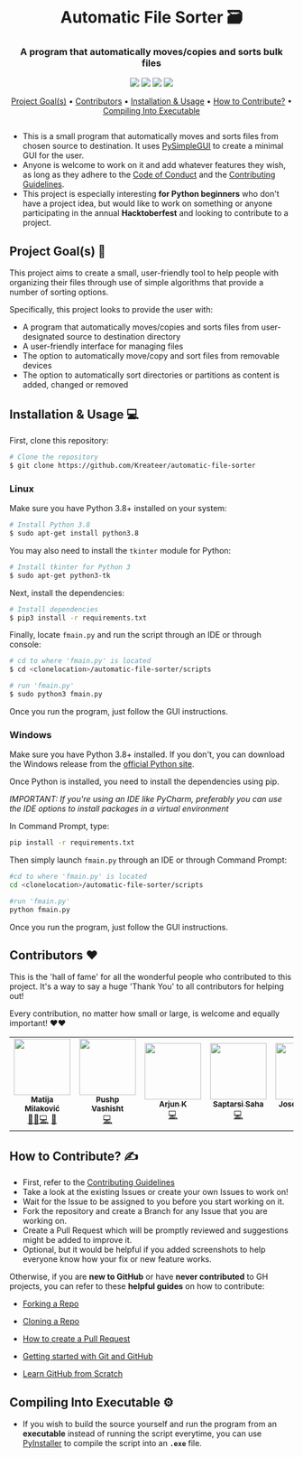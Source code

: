 <h1 align=center> Automatic File Sorter 🗃️ </h1>

<h3 align=center> A program that automatically moves/copies and sorts bulk files </h3>

<p align="center">
   <img src="https://img.shields.io/github/hacktoberfest/2020/Kreateer/automatic-file-sorter"> <img src="https://img.shields.io/github/license/Kreateer/automatic-file-sorter"> <img src="https://img.shields.io/github/last-commit/Kreateer/automatic-file-sorter"> <img src="https://img.shields.io/github/downloads/kreateer/automatic-file-sorter/total">
   </p>

<p align="center">
   <a href=https://github.com/Kreateer/automatic-file-sorter#project-goals->Project Goal(s)</a> • <a href=https://github.com/Kreateer/automatic-file-sorter#contributors>Contributors</a> • <a href=https://github.com/Kreateer/automatic-file-sorter#installation--usage->Installation & Usage</a> • <a href=https://github.com/Kreateer/automatic-file-sorter#how-to-contribute-%EF%B8%8F>How to Contribute?</a> • <a href=https://github.com/Kreateer/automatic-file-sorter#compiling-into-executable-%EF%B8%8F>Compiling Into Executable</a>
  </p>

<p align="center">
  <img src="">
  </p>

- This is a small program that automatically moves and sorts files from chosen source to destination. It uses [PySimpleGUI](https://github.com/PySimpleGUI/PySimpleGUI) to create a minimal GUI for the user.
- Anyone is welcome to work on it and add whatever features they wish, as long as they adhere to the [Code of Conduct](https://github.com/Kreateer/automatic-file-sorter/blob/master/CODE_OF_CONDUCT.md) and the [Contributing Guidelines](https://github.com/Kreateer/automatic-file-sorter/blob/master/CONTRIBUTING.md).
- This project is especially interesting **for Python beginners** who don't have a project idea, but would like to work on something or anyone participating in the annual **Hacktoberfest** and looking to contribute to a project.

## Project Goal(s) 🎯

This project aims to create a small, user-friendly tool to help people with organizing their files through use of simple algorithms that provide a number of sorting options.

Specifically, this project looks to provide the user with:

- A program that automatically moves/copies and sorts files from user-designated source to destination directory
- A user-friendly interface for managing files
- The option to automatically move/copy and sort files from removable devices
- The option to automatically sort directories or partitions as content is added, changed or removed

## Installation & Usage 💻

First, clone this repository:
```bash
# Clone the repository
$ git clone https://github.com/Kreateer/automatic-file-sorter
```

### Linux

Make sure you have Python 3.8+ installed on your system:
```bash
# Install Python 3.8
$ sudo apt-get install python3.8
```

You may also need to install the `tkinter` module for Python:
```bash
# Install tkinter for Python 3
$ sudo apt-get python3-tk
```

Next, install the dependencies:
```bash
# Install dependencies
$ pip3 install -r requirements.txt
```

Finally, locate ``fmain.py`` and run the script through an IDE or through console:
```bash
# cd to where 'fmain.py' is located
$ cd <clonelocation>/automatic-file-sorter/scripts

# run 'fmain.py'
$ sudo python3 fmain.py
```
Once you run the program, just follow the GUI instructions.

### Windows

Make sure you have Python 3.8+ installed.
If you don't, you can download the Windows release from the [official Python site](https://www.python.org/downloads/windows/).

Once Python is installed, you need to install the dependencies using pip.

*IMPORTANT: If you're using an IDE like PyCharm, preferably you can use the IDE options to install packages in a virtual environment*

In Command Prompt, type:
```bash
pip install -r requirements.txt
```

Then simply launch `fmain.py` through an IDE or through Command Prompt:
```bash
#cd to where 'fmain.py' is located
cd <clonelocation>/automatic-file-sorter/scripts

#run 'fmain.py'
python fmain.py
```
Once you run the program, just follow the GUI instructions.

## Contributors ❤️

This is the 'hall of fame' for all the wonderful people who contributed to this project. It's a way to say a huge 'Thank You' to all contributors for helping out!

Every contribution, no matter how small or large, is welcome and equally important! ❤️❤️

<!-- ALL-CONTRIBUTORS-LIST:START - Do not remove or modify this section -->
<!-- prettier-ignore-start -->
<!-- markdownlint-disable -->
<table>
  <tr>
    <td align="center"><a href="https://github.com/Kreateer"><img src="https://avatars2.githubusercontent.com/u/19147258?v=4" width="100px;" alt=""/><br /><sub><b>Matija Milaković</b></sub></a><br /><a href="#projectManagement-Kreateer" title="Project Management">📆</a><a href="#ideas-Kreateer" title="Ideas, Planning, & Feedback">🤔</a><a href="https://github.com/Kreateer/automatic-file-sorter/commits?author=Kreateer" title="Code">💻</a> <a href="https://github.com/Kreateer/automatic-file-sorter/commits?author=Kreateer" title="Documentation">📖</a></td>
    <td align="center"><a href="https://github.com/pushp1997"><img src="https://avatars2.githubusercontent.com/u/19623154?s=400&u=7a94be1ab36f881e6b2c2322ccc9e5f63082a28f&v=4" width="100px;" alt=""/><br /><sub><b>Pushp Vashisht</b></sub></a><br /><a href="https://github.com/Kreateer/automatic-file-sorter/commits?author=pushp1997" title="Code">💻</a></td>
    <td align="center"><a href="https://github.com/arjunKay"><img src="https://avatars3.githubusercontent.com/u/21005432?s=460&u=44753ea260478cb4305a2bb9e11e2d8eac12550b&v=4" width="100px;" alt=""/><br /><sub><b>Arjun K</b></sub></a><br /><a href="https://github.com/Kreateer/automatic-file-sorter/commits?author=arjunKay" title="Code">💻</a></td>
    <td align="center"><a href="https://github.com/saptarsi96"><img src="https://avatars1.githubusercontent.com/u/29809001?s=400&u=877444ac545a2e7cdf3aac3189e13181761a0669&v=4" width="100px;" alt=""/><br /><sub><b>Saptarsi Saha</b></sub></a><br /><a href="https://github.com/Kreateer/automatic-file-sorter/commits?author=saptarsi96" title="Code">💻</a></td>
    <td align="center"><a href="https://github.com/EmeraldEntities"><img src="https://avatars0.githubusercontent.com/u/44278515?s=400&u=91541d9d3b3fb613495c52239c8ddc474f5c0b19&v=4" width="100px;" alt=""/><br /><sub><b>Joseph Wang
</b></sub></a><br /><a href="https://github.com/Kreateer/automatic-file-sorter/commits?author=EmeraldEntities" title="Code">💻</a></td>
  </tr>
</table>

<!-- markdownlint-enable -->
<!-- prettier-ignore-end -->
<!-- ALL-CONTRIBUTORS-LIST:END -->


## How to Contribute? ✍️

- First, refer to the [Contributing Guidelines](https://github.com/Kreateer/automatic-file-sorter/blob/master/CONTRIBUTING.md)
- Take a look at the existing Issues or create your own Issues to work on!
- Wait for the Issue to be assigned to you before you start working on it.
- Fork the repository and create a Branch for any Issue that you are working on.
- Create a Pull Request which will be promptly reviewed and suggestions might be added to improve it.
- Optional, but it would be helpful if you added screenshots to help everyone know how your fix or new feature works.

Otherwise, if you are **new to GitHub** or have **never contributed** to GH projects, you can refer to these **helpful guides** on how to contribute:

- [Forking a Repo](https://help.github.com/en/github/getting-started-with-github/fork-a-repo)

- [Cloning a Repo](https://help.github.com/en/desktop/contributing-to-projects/creating-an-issue-or-pull-request)

- [How to create a Pull Request](https://opensource.com/article/19/7/create-pull-request-github)

- [Getting started with Git and GitHub](https://towardsdatascience.com/getting-started-with-git-and-github-6fcd0f2d4ac6)

- [Learn GitHub from Scratch](https://lab.github.com/githubtraining/introduction-to-github)


## Compiling Into Executable ⚙️

- If you wish to build the source yourself and run the program from an **executable** instead of running the script everytime, you can use [PyInstaller](https://www.pyinstaller.org/) to compile the script into an **`.exe`** file.
